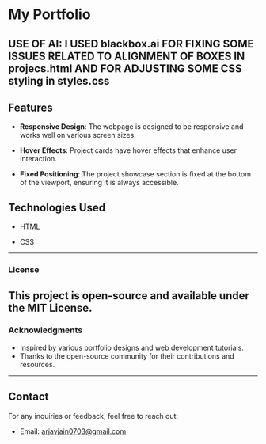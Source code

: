 # My Portfolio
## USE OF AI: I USED blackbox.ai FOR FIXING SOME ISSUES RELATED TO ALIGNMENT OF BOXES IN projecs.html AND FOR ADJUSTING SOME CSS styling in styles.css

## Features


- **Responsive Design**: The webpage is designed to be responsive and works well on various screen sizes.

- **Hover Effects**: Project cards have hover effects that enhance user interaction.

- **Fixed Positioning**: The project showcase section is fixed at the bottom of the viewport, ensuring it is always accessible.


## Technologies Used


- HTML

- CSS
---
### License

This project is open-source and available under the MIT License.
---
### Acknowledgments

- Inspired by various portfolio designs and web development tutorials.
- Thanks to the open-source community for their contributions and resources.
---

## Contact

For any inquiries or feedback, feel free to reach out:

- Email: arjavjain0703@gmail.com




